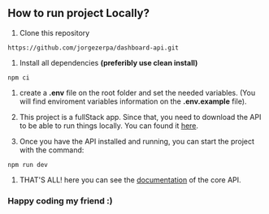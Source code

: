 ## How to run project Locally?

1. Clone this repository 
```
https://github.com/jorgezerpa/dashboard-api.git
```

1. Install all dependencies **(preferibly use clean install)**
```
npm ci 
```

1. create a __.env__ file on the root folder and set the needed variables. (You will find enviroment variables information on the **.env.example** file).

1. This project is a fullStack app. Since that, you need to download the API to be able to run things locally. You can found it [here](https://github.com/jorgezerpa/dashboard-ecommerce).

1. Once you have the API installed and running,  you can start the project with the command:
```
npm run dev
```

1. THAT'S ALL! here you can see the [documentation](https://documenter.getpostman.com/view/17956788/2s8Z6x3DhN) of the core API.

### Happy coding my friend :)
